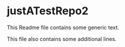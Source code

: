 # justATestRepo2
This Readme file contains some generic text. 




This file also contains some additional lines.


